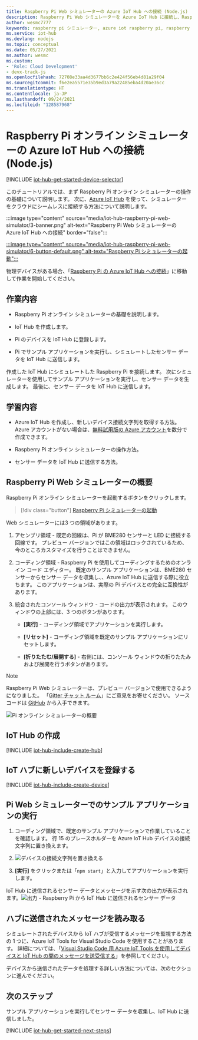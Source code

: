 ```yaml
---
title: Raspberry Pi Web シミュレーターの Azure IoT Hub への接続 (Node.js)
description: Raspberry Pi Web シミュレーターを Azure IoT Hub に接続し、Raspberry Pi で Azure クラウドにデータを送信します。
author: wesmc7777
keywords: raspberry pi シミュレーター, azure iot raspberry pi, raspberry pi iot hub, raspberry pi でクラウドにデータを送信する raspberry pi からクラウドへ
ms.service: iot-hub
ms.devlang: nodejs
ms.topic: conceptual
ms.date: 05/27/2021
ms.author: wesmc
ms.custom:
- 'Role: Cloud Development'
- devx-track-js
ms.openlocfilehash: 72708e33aa4d3677bb6c2e424f56eb4d81a29f04
ms.sourcegitcommit: f6e2ea5571e35b9ed3a79a22485eba4d20ae36cc
ms.translationtype: HT
ms.contentlocale: ja-JP
ms.lasthandoff: 09/24/2021
ms.locfileid: "128587968"
---
```

# <a name="connect-raspberry-pi-online-simulator-to-azure-iot-hub-nodejs"></a>Raspberry Pi オンライン シミュレーターの Azure IoT Hub への接続 (Node.js)

[!INCLUDE [iot-hub-get-started-device-selector](../../includes/iot-hub-get-started-device-selector.md)]

このチュートリアルでは、まず Raspberry Pi オンライン シミュレーターの操作の基礎について説明します。 次に、[Azure IoT Hub](about-iot-hub.md) を使って、シミュレーターをクラウドにシームレスに接続する方法について説明します。

:::image type="content" source="media/iot-hub-raspberry-pi-web-simulator/3-banner.png" alt-text="Raspberry Pi Web シミュレーターの Azure IoT Hub への接続" border="false":::

[:::image type="content" source="media/iot-hub-raspberry-pi-web-simulator/6-button-default.png" alt-text="Raspberry Pi シミュレーターの起動":::](https://azure-samples.github.io/raspberry-pi-web-simulator/#getstarted)


物理デバイスがある場合、「[Raspberry Pi の Azure IoT Hub への接続](iot-hub-raspberry-pi-kit-node-get-started.md)」に移動して作業を開始してください。

## <a name="what-you-do"></a>作業内容

* Raspberry Pi オンライン シミュレーターの基礎を説明します。

* IoT Hub を作成します。

* Pi のデバイスを IoT Hub に登録します。

* Pi でサンプル アプリケーションを実行し、シミュレートしたセンサー データを IoT Hub に送信します。

作成した IoT Hub にシミュレートした Raspberry Pi を接続します。 次にシミュレーターを使用してサンプル アプリケーションを実行し、センサー データを生成します。 最後に、センサー データを IoT Hub に送信します。

## <a name="what-you-learn"></a>学習内容

* Azure IoT Hub を作成し、新しいデバイス接続文字列を取得する方法。 Azure アカウントがない場合は、[無料試用版の Azure アカウント](https://azure.microsoft.com/free/)を数分で作成できます。

* Raspberry Pi オンライン シミュレーターの操作方法。

* センサー データを IoT Hub に送信する方法。

## <a name="overview-of-raspberry-pi-web-simulator"></a>Raspberry Pi Web シミュレーターの概要

Raspberry Pi オンライン シミュレーターを起動するボタンをクリックします。

> [!div class="button"]
> <a href="https://azure-samples.github.io/raspberry-pi-web-simulator/#GetStarted" target="_blank">Raspberry Pi シミュレーターの起動</a>

Web シミュレーターには3 つの領域があります。

1. アセンブリ領域 - 既定の回線は、Pi が BME280 センサーと LED に接続する回線です。 プレビュー バージョンではこの領域はロックされているため、今のところカスタマイズを行うことはできません。

2. コーディング領域 - Raspberry Pi を使用してコーディングするためのオンライン コード エディター。 既定のサンプル アプリケーションは、BME280 センサーからセンサー データを収集し、、Azure IoT Hub に送信する際に役立ちます。 このアプリケーションは、実際の Pi デバイスとの完全に互換性があります。 

3. 統合されたコンソール ウィンドウ - コードの出力が表示されます。 このウィンドウの上部には、3 つのボタンがあります。

   * **[実行]** - コーディング領域でアプリケーションを実行します。

   * **[リセット]** - コーディング領域を既定のサンプル アプリケーションにリセットします。

   * **[折りたたむ/展開する]** - 右側には、コンソール ウィンドウの折りたたみおよび展開を行うボタンがあります。

> [!NOTE]
> Raspberry Pi Web シミュレーターは、プレビュー バージョンで使用できるようになりました。 「[Gitter チャット ルーム](https://gitter.im/Microsoft/raspberry-pi-web-simulator)」にご意見をお寄せください。 ソース コードは [GitHub](https://github.com/Azure-Samples/raspberry-pi-web-simulator) から入手できます。

![Pi オンライン シミュレーターの概要](media/iot-hub-raspberry-pi-web-simulator/0-overview.png)

## <a name="create-an-iot-hub"></a>IoT Hub の作成

[!INCLUDE [iot-hub-include-create-hub](../../includes/iot-hub-include-create-hub.md)]

## <a name="register-a-new-device-in-the-iot-hub"></a>IoT ハブに新しいデバイスを登録する

[!INCLUDE [iot-hub-include-create-device](../../includes/iot-hub-include-create-device.md)]

## <a name="run-a-sample-application-on-pi-web-simulator"></a>Pi Web シミュレーターでのサンプル アプリケーションの実行

1. コーディング領域で、既定のサンプル アプリケーションで作業していることを確認します。 行 15 のプレースホルダーを Azure IoT Hub デバイスの接続文字列に置き換えます。
1. 
   ![デバイスの接続文字列を置き換える](media/iot-hub-raspberry-pi-web-simulator/1-connectionstring.png)

2. **[実行]** をクリックまたは「`npm start`」と入力してアプリケーションを実行します。

IoT Hub に送信されるセンサー データとメッセージを示す次の出力が表示されます。![出力 - Raspberry Pi から IoT Hub に送信されるセンサー データ](media/iot-hub-raspberry-pi-web-simulator/2-run-application.png)

## <a name="read-the-messages-received-by-your-hub"></a>ハブに送信されたメッセージを読み取る

シミュレートされたデバイスから IoT ハブが受信するメッセージを監視する方法の 1 つに、Azure IoT Tools for Visual Studio Code を使用することがあります。 詳細については、「[Visual Studio Code 用 Azure IoT Tools を使用してデバイスと IoT Hub の間のメッセージを送受信する](iot-hub-vscode-iot-toolkit-cloud-device-messaging.md)」を参照してください。

デバイスから送信されたデータを処理する詳しい方法については、次のセクションに進んでください。

## <a name="next-steps"></a>次のステップ

サンプル アプリケーションを実行してセンサー データを収集し、IoT Hub に送信しました。

[!INCLUDE [iot-hub-get-started-next-steps](../../includes/iot-hub-get-started-next-steps.md)]
